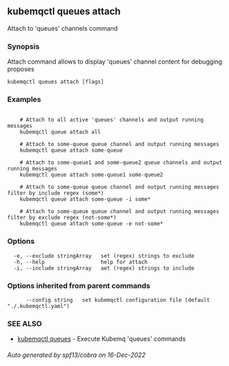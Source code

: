 ## kubemqctl queues attach

Attach to 'queues' channels command

### Synopsis

Attach command allows to display 'queues' channel content for debugging proposes

```
kubemqctl queues attach [flags]
```

### Examples

```

	# Attach to all active 'queues' channels and output running messages
	kubemqctl queue attach all
	
	# Attach to some-queue queue channel and output running messages
	kubemqctl queue attach some-queue

	# Attach to some-queue1 and some-queue2 queue channels and output running messages
	kubemqctl queue attach some-queue1 some-queue2 

	# Attach to some-queue queue channel and output running messages filter by include regex (some*)
	kubemqctl queue attach some-queue -i some*

	# Attach to some-queue queue channel and output running messages filter by exclude regex (not-some*)
	kubemqctl queue attach some-queue -e not-some*

```

### Options

```
  -e, --exclude stringArray   set (regex) strings to exclude
  -h, --help                  help for attach
  -i, --include stringArray   aet (regex) strings to include
```

### Options inherited from parent commands

```
      --config string   set kubemqctl configuration file (default "./.kubemqctl.yaml")
```

### SEE ALSO

* [kubemqctl queues](kubemqctl_queues.md)	 - Execute Kubemq 'queues' commands

###### Auto generated by spf13/cobra on 16-Dec-2022
